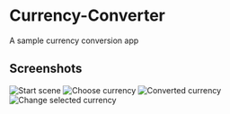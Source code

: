# Currency-Converter
A sample currency conversion app

## Screenshots
![Start scene](https://user-images.githubusercontent.com/4120488/89532164-08f08e00-d7fa-11ea-859f-5d578aa38615.png)
![Choose currency](https://user-images.githubusercontent.com/4120488/89532169-0aba5180-d7fa-11ea-8404-bebe415613dd.png)
![Converted currency](https://user-images.githubusercontent.com/4120488/89532174-0beb7e80-d7fa-11ea-928d-0f53a8b73182.png)
![Change selected currency](https://user-images.githubusercontent.com/4120488/89532178-0c841500-d7fa-11ea-9717-09cd33bb346b.png)
